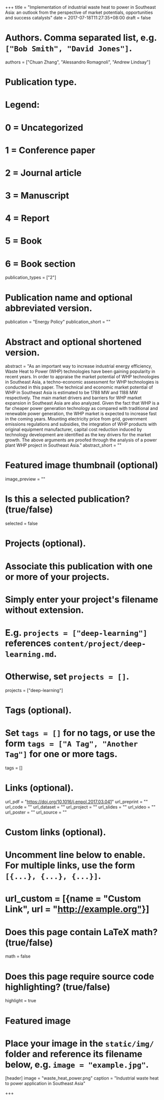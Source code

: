 +++
title = "Implementation of industrial waste heat to power in Southeast Asia: an outlook from the perspective of market potentials, opportunities and success catalysts"
date = 2017-07-18T11:27:35+08:00
draft = false

# Authors. Comma separated list, e.g. `["Bob Smith", "David Jones"]`.
authors = ["Chuan Zhang", "Alessandro Romagnoli", "Andrew Lindsay"]

# Publication type.
# Legend:
# 0 = Uncategorized
# 1 = Conference paper
# 2 = Journal article
# 3 = Manuscript
# 4 = Report
# 5 = Book
# 6 = Book section
publication_types = ["2"]

# Publication name and optional abbreviated version.
publication = "Energy Policy"
publication_short = ""

# Abstract and optional shortened version.
abstract = "As an important way to increase industrial energy efficiency, Waste Heat to Power (WHP) technologies have been gaining popularity in recent years. In order to appraise the market potential of WHP technologies in Southeast Asia, a techno-economic assessment for WHP technologies is conducted in this paper. The technical and economic market potential of WHP in Southeast Asia is estimated to be 1788 MW and 1188 MW respectively. The main market drivers and barriers for WHP market expansion in Southeast Asia are also analyzed. Given the fact that WHP is a far cheaper power generation technology as compared with traditional and renewable power generation, the WHP market is expected to increase fast in the coming years. Mounting electricity price from grid, government emissions regulations and subsidies, the integration of WHP products with original equipment manufacturer, capital cost reduction induced by technology development are identified as the key drivers for the market growth. The above arguments are proofed through the analysis of a power plant WHP project in Southeast Asia."
abstract_short = ""

# Featured image thumbnail (optional)
image_preview = ""

# Is this a selected publication? (true/false)
selected = false

# Projects (optional).
#   Associate this publication with one or more of your projects.
#   Simply enter your project's filename without extension.
#   E.g. `projects = ["deep-learning"]` references `content/project/deep-learning.md`.
#   Otherwise, set `projects = []`.
projects = ["deep-learning"]

# Tags (optional).
#   Set `tags = []` for no tags, or use the form `tags = ["A Tag", "Another Tag"]` for one or more tags.
tags = []

# Links (optional).
url_pdf = "https://doi.org/10.1016/j.enpol.2017.03.041"
url_preprint = ""
url_code = ""
url_dataset = ""
url_project = ""
url_slides = ""
url_video = ""
url_poster = ""
url_source = ""

# Custom links (optional).
#   Uncomment line below to enable. For multiple links, use the form `[{...}, {...}, {...}]`.
# url_custom = [{name = "Custom Link", url = "http://example.org"}]

# Does this page contain LaTeX math? (true/false)
math = false

# Does this page require source code highlighting? (true/false)
highlight = true

# Featured image
# Place your image in the `static/img/` folder and reference its filename below, e.g. `image = "example.jpg"`.
[header]
image = "waste_heat_power.png"
caption = "Industrial waste heat to power application in Southeast Asia"

+++
